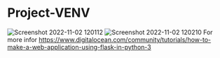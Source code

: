 # Project-VENV
![Screenshot 2022-11-02 120112](https://user-images.githubusercontent.com/94919325/199448403-c0d17ecb-352e-4118-89f1-a74c88e9b72d.png)
![Screenshot 2022-11-02 120210](https://user-images.githubusercontent.com/94919325/199448455-e4f1544c-95fa-4a25-8e32-44c30b198a4f.png)
For more infor https://www.digitalocean.com/community/tutorials/how-to-make-a-web-application-using-flask-in-python-3
